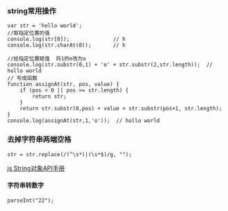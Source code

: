 ### string常用操作
	var str = 'hello world';
	//取指定位置的值
	console.log(str[0]);              // h
	console.log(str.charAt(0));       // h
	
	//给指定位置赋值  将1的e改为o
	console.log(str.substr(0,1) + 'o' + str.substr(2,str.length));  // hollo world
	// 写成函数
	function assignAt(str, pos, value) {
	    if (pos < 0 || pos >= str.length) {
	        return str;
	    }   
	    return str.substr(0,pos) + value + str.substr(pos+1, str.length);
	}
	console.log(assignAt(str,1,'o'));  // hollo world

### 去掉字符串两端空格 
	str = str.replace(/(^\s*)|(\s*$)/g, "");
	
[js String对象API手册](http://www.w3school.com.cn/jsref/jsref_obj_string.asp)



#### 字符串转数字
	parseInt("22");